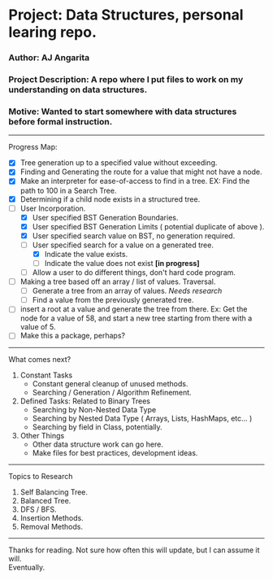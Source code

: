 # Project: Data Structures, personal learing repo.
### Author: **AJ Angarita**
### Project Description: A repo where I put files to work on my understanding on data structures.
### Motive: Wanted to start somewhere with data structures before formal instruction.

---

Progress Map:
- [x] Tree generation up to a specified value without exceeding.
- [x] Finding and Generating the route for a value that might not have a node.
- [x] Make an interpreter for ease-of-access to find in a tree. EX: Find the path to 100 in a Search Tree.
- [x] Determining if a child node exists in a structured tree.
- [ ] User Incorporation.
    - [x] User specified BST Generation Boundaries.
    - [x] User specified BST Generation Limits ( potential duplicate of above ).
    - [x] User specified search value on BST, no generation required.
    - [ ] User specified search for a value on a generated tree.
        - [x] Indicate the value exists.
        - [ ] Indicate the value does not exist **[in progress]**
    - [ ] Allow a user to do different things, don't hard code program.
- [ ] Making a tree based off an array / list of values. Traversal.
    - [ ] Generate a tree from an array of values. *Needs research*
    - [ ] Find a value from the previously generated tree.
- [ ] insert a root at a value and generate the tree from there. Ex: Get the node for a value of 58, and start a new tree starting from there with a value of 5.
- [ ] Make this a package, perhaps?
---

What comes next?
1. Constant Tasks
    - Constant general cleanup of unused methods.
    - Searching / Generation / Algorithm Refinement.
2. Defined Tasks: Related to Binary Trees
    - Searching by Non-Nested Data Type
    - Searching by Nested Data Type ( Arrays, Lists, HashMaps, etc... )
    - Searching by field in Class, potentially.
3. Other Things
    - Other data structure work can go here.
    - Make files for best practices, development ideas.

---

Topics to Research

1. Self Balancing Tree.
2. Balanced Tree.
3. DFS / BFS.
4. Insertion Methods.
5. Removal Methods.

---

Thanks for reading. Not sure how often this will update, but I can assume it will.
<br/>
Eventually.
